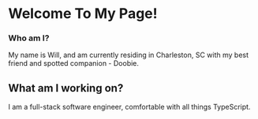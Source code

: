 # Welcome To My Page!

### Who am I?

My name is Will, and am currently residing in Charleston, SC with my best friend and spotted companion - Doobie.

## What am I working on?

I am a full-stack software engineer, comfortable with all things TypeScript.

<!--
**WillKoste/WillKoste** is a ✨ _special_ ✨ repository because its `README.md` (this file) appears on your GitHub profile.

Here are some ideas to get you started:

- 🔭 I’m currently working on ...
- 🌱 I’m currently learning ...
- 👯 I’m looking to collaborate on ...
- 🤔 I’m looking for help with ...
- 💬 Ask me about ...
- 📫 How to reach me: ...
- 😄 Pronouns: ...
- ⚡ Fun fact: ...
-->
